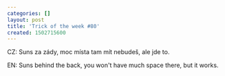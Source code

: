 ```yaml
---
categories: []
layout: post
title: 'Trick of the week #80'
created: 1502715600
---
```

CZ: Suns za zády, moc místa tam mít nebudeš, ale jde to.<br />
EN: Suns behind the back, you won't have much space there, but it works.<br />
<br />
<div class="youtube-player" data-id="B6K_OM46thg"></div>

